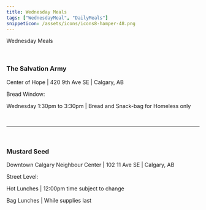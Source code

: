 ```yaml
---
title: Wednesday Meals
tags: ["WednesdayMeal", "DailyMeals"]
snippeticon: /assets/icons/icons8-hamper-48.png
---
```


<span class="subHeader">Wednesday Meals</span>

<br>

### The Salvation Army

Center of Hope | 420 9th Ave SE | Calgary, AB

Bread Window:

Wednesday 1:30pm to 3:30pm | Bread and Snack-bag for Homeless only

<br>
<hr>
<br>


### Mustard Seed

Downtown Calgary Neighbour Center | 102 11 Ave SE | Calgary, AB

Street Level:

Hot Lunches | 12:00pm time subject to change

Bag Lunches | While supplies last